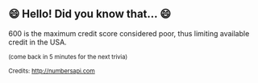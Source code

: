 ## 😄 Hello! Did you know that... 😄
600 is the maximum credit score considered poor, thus limiting available credit in the USA.

<sup>(come back in 5 minutes for the next trivia)</sup>


<sup>Credits: http://numbersapi.com</sup>
